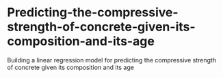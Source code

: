 # Predicting-the-compressive-strength-of-concrete-given-its-composition-and-its-age
Building a linear regression model for predicting the compressive strength of concrete given its composition and its age
